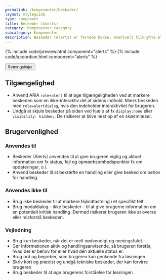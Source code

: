 ```yaml
---
permalink: /komponenter/beskeder/
layout: styleguide
type: component
title: Beskeder (Alerts)
category: Komponenter_category
subcategory: Komponenter
description: Beskeder (Alerts) er farvede bokse, eventuelt tilknytte et ikon, du kan bruge til at give brugeren vigtig og aktuel information om fx status, fejl, opdateringer, o.l. 
---
```


{% include code/preview.html component="alerts" %}
{% include code/accordion.html component="alerts" %}
<div class="accordion-bordered">
  <button class="button-unstyled accordion-button"
      aria-expanded="true" aria-controls="alert-docs">
    Retningslinjer
  </button>
  <div id="alert-docs" aria-hidden="false" class="accordion-content">
    <article>
        <section>
            <h2 class="h4">Tilgængelighed</h2>
            <ul>
                <li>Anvend ARIA <code>role=alert</code> til at øge tilgængeligheden ved at markere beskeden som en ikke-interaktiv del af sidens indhold. Mærk beskeden med <code>role=alertdialog</code>, hvis den indeholder interaktivitet for brugeren.</li>
                <li>Undgå at skjule beskeder på siden ved hjælp af fx <code>display:none</code> eller <code>visibility: hidden;</code>. De risikerer at blive læst op af en skærmlæser.</li>
            </ul>
        </section>
        <section>
            <h2 class="h4">Brugervenlighed</h2>
            <h3 class="h5">Anvendes til</h3>
            <ul>
                <li>Beskeder (Alerts) anvendes til at give brugeren vigtig og aktuel information om fx status, fejl og opmærksomhedspunkter fx om opdateringer, o.l.</li>
                <li>Anvend beskeder til at bekræfte en handling eller give besked om behov for handling.</li>
            </ul>
            <h3 class="h5">Anvendes ikke til</h3>
                <ul>
                    <li>Brug ikke beskeder til at markere fejlindtastning i et specifikt felt.</li>
                    <li>Brug modaldialog – ikke beskeder – til at give brugerne information om en potentielt kritisk handling. Dermed risikerer brugeren ikke at overse eller misforstå beskeden.</li>
                </ul>
            <h3 class="h5">Vejledning</h3>
            <ul>
                <li>Brug kun beskeder, når det er reelt nødvendigt og meningsfuldt.</li>
                <li>Gør informationen aktiv og handlingsanvisende, så brugeren forstår, hvad der er behov for eller hvad den aktuelle status er. </li>
                <li>Brug ord og begreber, som brugeren kan genkende fra løsningen.</li>
                <li>Skriv kort og præcist og undgå tekniske beskeder, der kan forvirre brugeren.</li>
                <li>Brug beskeder til at øge brugerens forståelse for løsningen. </li>
            </ul>
        </section>
    </article>
  </div>
</div>

